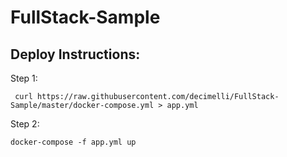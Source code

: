 # FullStack-Sample

## Deploy Instructions:
Step 1:
```
 curl https://raw.githubusercontent.com/decimelli/FullStack-Sample/master/docker-compose.yml > app.yml
```
Step 2:
```
docker-compose -f app.yml up
```
